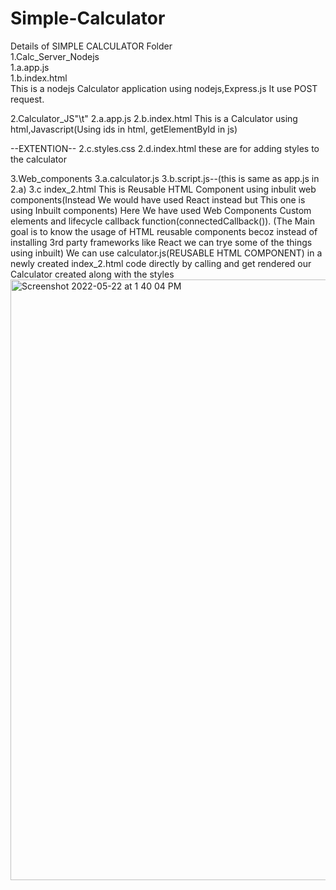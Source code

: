 # Simple-Calculator

Details of SIMPLE CALCULATOR Folder<br/>
1.Calc_Server_Nodejs<br/>
1.a.app.js<br/>
1.b.index.html<br/>
This is a nodejs Calculator application using nodejs,Express.js It use POST request.<br/>

2.Calculator_JS"\t"
2.a.app.js
2.b.index.html
This is a Calculator using html,Javascript(Using ids in html, getElementById in js)

--EXTENTION--
2.c.styles.css 
2.d.index.html these are for adding styles to the calculator

3.Web_components
3.a.calculator.js
3.b.script.js--(this is same as app.js in 2.a)
3.c index_2.html
This is Reusable HTML Component using inbulit web components(Instead We would have used React instead but This one is using Inbuilt components)
Here We have used Web Components Custom elements and lifecycle callback function(connectedCallback()).
(The Main goal is to know the usage of HTML reusable components becoz instead of installing 3rd party frameworks like React we can trye some of the things using inbuilt)
We can use calculator.js(REUSABLE HTML COMPONENT) in a newly created index_2.html code directly by calling <calculator-component> and get rendered our Calculator created along with the styles<img width="961" alt="Screenshot 2022-05-22 at 1 40 04 PM" src="https://user-images.githubusercontent.com/105914357/169685244-d5d35c83-95b2-4c98-a0a0-0e0a8489297a.png">
